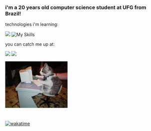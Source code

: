 <div>
    <h3>
      i'm a 20 years old computer science student at UFG from Brazil!
    </h3>
</div>

<p>
  technologies i'm learning:
</p>
           
![](https://skillicons.dev/icons?i=ts,c,go,py,java) ![My Skills](https://skillicons.dev/icons?i=prisma,next,react,nodejs,tailwind,postgres)
        
<div>
  <p>
    you can catch me up at:
  </p>
</div>

[![](https://skillicons.dev/icons?i=linkedin)](https://www.linkedin.com/in/matheus-henrique-rodrigues-magalh%C3%A3es/) 
[![](https://skillicons.dev/icons?i=instagram)](https://www.instagram.com/matheushr.m)


<img src="static/giphy.gif" alt="cat" width="200">



#

[![wakatime](https://wakatime.com/badge/user/c1054241-c005-4f30-bee2-f1689db4f8f4.svg)](https://wakatime.com/@c1054241-c005-4f30-bee2-f1689db4f8f4)

